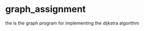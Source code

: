 graph_assignment
================

the is the graph program for implementing the dijkstra algorithm
